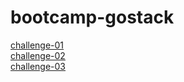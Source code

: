 # bootcamp-gostack

[challenge-01](./challenge-01)  
[challenge-02](./challenge-02)  
[challenge-03](./challenge-03)
